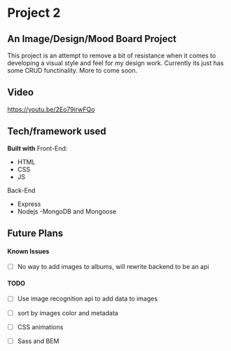 # Project 2


## An Image/Design/Mood Board Project 

This project is an attempt to remove a bit of resistance when it comes to developing a visual style and feel for my design work. 
Currently its just has some CRUD functinality. More to come soon. 

## Video 

https://youtu.be/2Eo79irwFQo

## Tech/framework used

<b>Built with</b>
Front-End:
- HTML
- CSS 
- JS

Back-End
- Express
- Nodejs
-MongoDB and Mongoose 

## Future Plans

#### Known Issues 

- [ ] No way to add images to albums, will rewrite backend to be an api

#### TODO
- [ ]  Use image recognition api to add data to images
- [ ]  sort by images color and metadata   
- [ ]  CSS animations   
- [ ]  Sass and BEM

